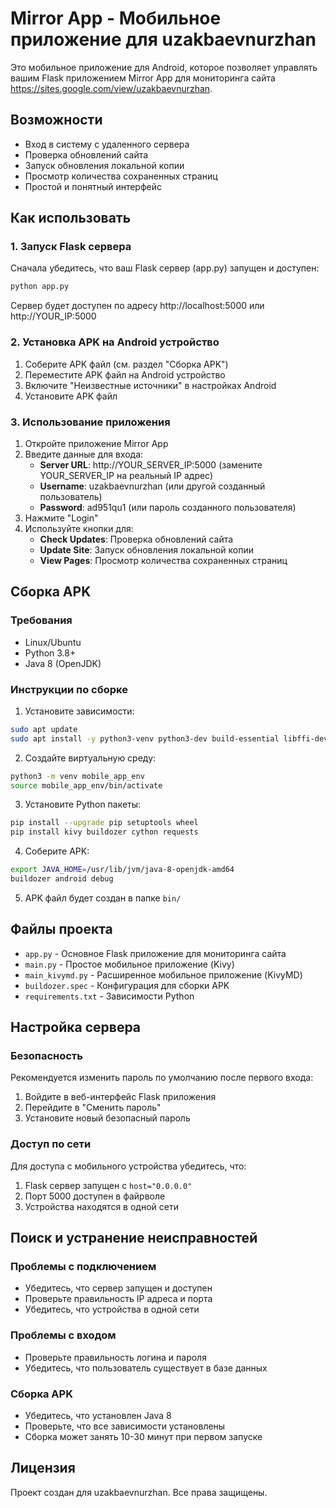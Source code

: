 # Mirror App - Мобильное приложение для uzakbaevnurzhan

Это мобильное приложение для Android, которое позволяет управлять вашим Flask приложением Mirror App для мониторинга сайта https://sites.google.com/view/uzakbaevnurzhan.

## Возможности

- Вход в систему с удаленного сервера
- Проверка обновлений сайта
- Запуск обновления локальной копии
- Просмотр количества сохраненных страниц
- Простой и понятный интерфейс

## Как использовать

### 1. Запуск Flask сервера
Сначала убедитесь, что ваш Flask сервер (app.py) запущен и доступен:

```bash
python app.py
```

Сервер будет доступен по адресу http://localhost:5000 или http://YOUR_IP:5000

### 2. Установка APK на Android устройство

1. Соберите APK файл (см. раздел "Сборка APK")
2. Переместите APK файл на Android устройство
3. Включите "Неизвестные источники" в настройках Android
4. Установите APK файл

### 3. Использование приложения

1. Откройте приложение Mirror App
2. Введите данные для входа:
   - **Server URL**: http://YOUR_SERVER_IP:5000 (замените YOUR_SERVER_IP на реальный IP адрес)
   - **Username**: uzakbaevnurzhan (или другой созданный пользователь)
   - **Password**: ad951qu1 (или пароль созданного пользователя)
3. Нажмите "Login"
4. Используйте кнопки для:
   - **Check Updates**: Проверка обновлений сайта
   - **Update Site**: Запуск обновления локальной копии
   - **View Pages**: Просмотр количества сохраненных страниц

## Сборка APK

### Требования
- Linux/Ubuntu
- Python 3.8+
- Java 8 (OpenJDK)

### Инструкции по сборке

1. Установите зависимости:
```bash
sudo apt update
sudo apt install -y python3-venv python3-dev build-essential libffi-dev libssl-dev openjdk-8-jdk
```

2. Создайте виртуальную среду:
```bash
python3 -m venv mobile_app_env
source mobile_app_env/bin/activate
```

3. Установите Python пакеты:
```bash
pip install --upgrade pip setuptools wheel
pip install kivy buildozer cython requests
```

4. Соберите APK:
```bash
export JAVA_HOME=/usr/lib/jvm/java-8-openjdk-amd64
buildozer android debug
```

5. APK файл будет создан в папке `bin/`

## Файлы проекта

- `app.py` - Основное Flask приложение для мониторинга сайта
- `main.py` - Простое мобильное приложение (Kivy)
- `main_kivymd.py` - Расширенное мобильное приложение (KivyMD)
- `buildozer.spec` - Конфигурация для сборки APK
- `requirements.txt` - Зависимости Python

## Настройка сервера

### Безопасность
Рекомендуется изменить пароль по умолчанию после первого входа:
1. Войдите в веб-интерфейс Flask приложения
2. Перейдите в "Сменить пароль"
3. Установите новый безопасный пароль

### Доступ по сети
Для доступа с мобильного устройства убедитесь, что:
1. Flask сервер запущен с `host="0.0.0.0"`
2. Порт 5000 доступен в файрволе
3. Устройства находятся в одной сети

## Поиск и устранение неисправностей

### Проблемы с подключением
- Убедитесь, что сервер запущен и доступен
- Проверьте правильность IP адреса и порта
- Убедитесь, что устройства в одной сети

### Проблемы с входом
- Проверьте правильность логина и пароля
- Убедитесь, что пользователь существует в базе данных

### Сборка APK
- Убедитесь, что установлен Java 8
- Проверьте, что все зависимости установлены
- Сборка может занять 10-30 минут при первом запуске

## Лицензия

Проект создан для uzakbaevnurzhan. Все права защищены.